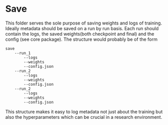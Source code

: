 # Save

This folder serves the sole purpose of saving weights and logs of training. Ideally metadata should be saved on a run by run basis. Each run should contain the logs, the saved weights(both checkpoint and final) and the config (see core package). The structure would probably be of the form 

```
save
    --run_1
        --logs
        --weights
        --config.json
    --run_2
        --logs
        --weights
        --config.json
    --run_2
        --logs
        --weights
        --config.json
```

This structure makes it easy to log metadata not just about the training but also the hyperparameters which can be crucial in a research environment.